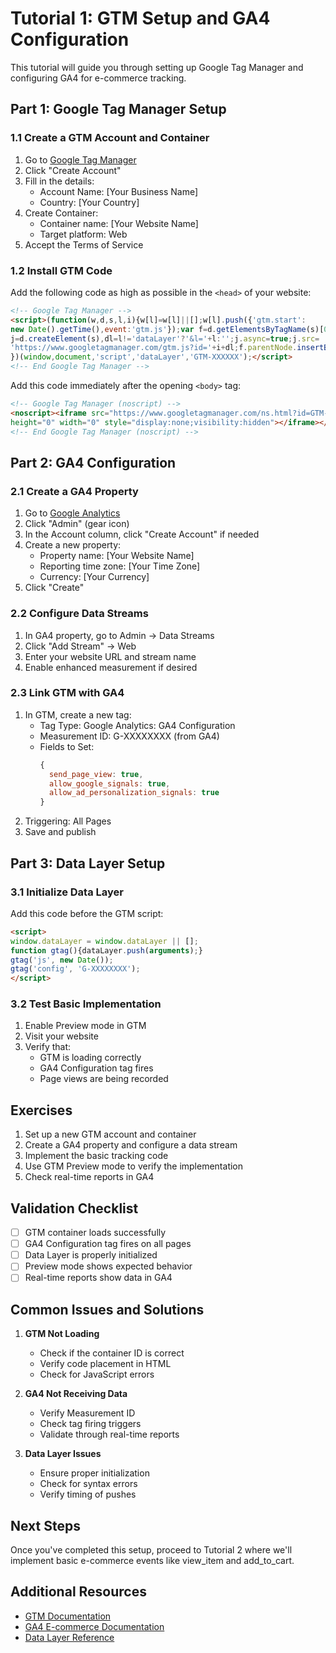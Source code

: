 # Tutorial 1: GTM Setup and GA4 Configuration

This tutorial will guide you through setting up Google Tag Manager and configuring GA4 for e-commerce tracking.

## Part 1: Google Tag Manager Setup

### 1.1 Create a GTM Account and Container

1. Go to [Google Tag Manager](https://tagmanager.google.com/)
2. Click "Create Account"
3. Fill in the details:
   - Account Name: [Your Business Name]
   - Country: [Your Country]
4. Create Container:
   - Container name: [Your Website Name]
   - Target platform: Web
5. Accept the Terms of Service

### 1.2 Install GTM Code

Add the following code as high as possible in the `<head>` of your website:

```html
<!-- Google Tag Manager -->
<script>(function(w,d,s,l,i){w[l]=w[l]||[];w[l].push({'gtm.start':
new Date().getTime(),event:'gtm.js'});var f=d.getElementsByTagName(s)[0],
j=d.createElement(s),dl=l!='dataLayer'?'&l='+l:'';j.async=true;j.src=
'https://www.googletagmanager.com/gtm.js?id='+i+dl;f.parentNode.insertBefore(j,f);
})(window,document,'script','dataLayer','GTM-XXXXXX');</script>
<!-- End Google Tag Manager -->
```

Add this code immediately after the opening `<body>` tag:

```html
<!-- Google Tag Manager (noscript) -->
<noscript><iframe src="https://www.googletagmanager.com/ns.html?id=GTM-XXXXXX"
height="0" width="0" style="display:none;visibility:hidden"></iframe></noscript>
<!-- End Google Tag Manager (noscript) -->
```

## Part 2: GA4 Configuration

### 2.1 Create a GA4 Property

1. Go to [Google Analytics](https://analytics.google.com/)
2. Click "Admin" (gear icon)
3. In the Account column, click "Create Account" if needed
4. Create a new property:
   - Property name: [Your Website Name]
   - Reporting time zone: [Your Time Zone]
   - Currency: [Your Currency]
5. Click "Create"

### 2.2 Configure Data Streams

1. In GA4 property, go to Admin → Data Streams
2. Click "Add Stream" → Web
3. Enter your website URL and stream name
4. Enable enhanced measurement if desired

### 2.3 Link GTM with GA4

1. In GTM, create a new tag:
   - Tag Type: Google Analytics: GA4 Configuration
   - Measurement ID: G-XXXXXXXX (from GA4)
   - Fields to Set:
     ```javascript
     {
       send_page_view: true,
       allow_google_signals: true,
       allow_ad_personalization_signals: true
     }
     ```
2. Triggering: All Pages
3. Save and publish

## Part 3: Data Layer Setup

### 3.1 Initialize Data Layer

Add this code before the GTM script:

```html
<script>
window.dataLayer = window.dataLayer || [];
function gtag(){dataLayer.push(arguments);}
gtag('js', new Date());
gtag('config', 'G-XXXXXXXX');
</script>
```

### 3.2 Test Basic Implementation

1. Enable Preview mode in GTM
2. Visit your website
3. Verify that:
   - GTM is loading correctly
   - GA4 Configuration tag fires
   - Page views are being recorded

## Exercises

1. Set up a new GTM account and container
2. Create a GA4 property and configure a data stream
3. Implement the basic tracking code
4. Use GTM Preview mode to verify the implementation
5. Check real-time reports in GA4

## Validation Checklist

- [ ] GTM container loads successfully
- [ ] GA4 Configuration tag fires on all pages
- [ ] Data Layer is properly initialized
- [ ] Preview mode shows expected behavior
- [ ] Real-time reports show data in GA4

## Common Issues and Solutions

1. **GTM Not Loading**
   - Check if the container ID is correct
   - Verify code placement in HTML
   - Check for JavaScript errors

2. **GA4 Not Receiving Data**
   - Verify Measurement ID
   - Check tag firing triggers
   - Validate through real-time reports

3. **Data Layer Issues**
   - Ensure proper initialization
   - Check for syntax errors
   - Verify timing of pushes

## Next Steps

Once you've completed this setup, proceed to Tutorial 2 where we'll implement basic e-commerce events like view_item and add_to_cart.

## Additional Resources

- [GTM Documentation](https://developers.google.com/tag-manager)
- [GA4 E-commerce Documentation](https://developers.google.com/analytics/devguides/collection/ga4/ecommerce)
- [Data Layer Reference](https://developers.google.com/tag-manager/devguide) 